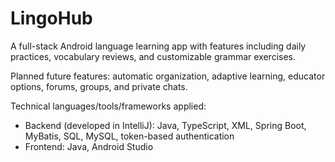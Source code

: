 # LingoHub
A full-stack Android language learning app with features including daily practices, vocabulary reviews, and customizable grammar exercises. 

Planned future features: automatic organization, adaptive learning, educator options, forums, groups, and private chats.

Technical languages/tools/frameworks applied:
- Backend (developed in IntelliJ): Java, TypeScript, XML, Spring Boot, MyBatis, SQL, MySQL, token-based authentication
- Frontend: Java, Android Studio
